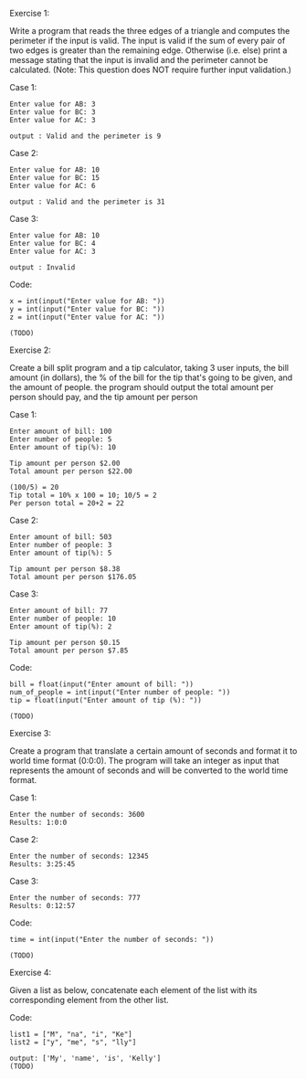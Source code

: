 Exercise 1:

Write a program that reads the three edges of a triangle 
and computes the perimeter if the input is valid. 
The input is valid if the sum of every pair of two edges
is greater than the remaining edge. Otherwise (i.e. else) 
print a message stating that the input is invalid and 
the perimeter cannot be calculated.
(Note: This question does NOT require further input
validation.)


Case 1:

    Enter value for AB: 3
    Enter value for BC: 3
    Enter value for AC: 3

    output : Valid and the perimeter is 9

Case 2:

    Enter value for AB: 10
    Enter value for BC: 15
    Enter value for AC: 6

    output : Valid and the perimeter is 31

Case 3:

    Enter value for AB: 10
    Enter value for BC: 4
    Enter value for AC: 3

    output : Invalid

Code:

    x = int(input("Enter value for AB: "))
    y = int(input("Enter value for BC: "))
    z = int(input("Enter value for AC: "))

    (TODO)


Exercise 2:

Create a bill split program and a tip calculator, taking 3 user inputs, the bill amount (in dollars), the % of the bill for the tip that's going to be given, and
the amount of people. the program should output the total amount per person should pay, and the tip amount per person


Case 1:

    Enter amount of bill: 100
    Enter number of people: 5
    Enter amount of tip(%): 10

    Tip amount per person $2.00
    Total amount per person $22.00

    (100/5) = 20
    Tip total = 10% x 100 = 10; 10/5 = 2
    Per person total = 20+2 = 22

Case 2:

    Enter amount of bill: 503
    Enter number of people: 3
    Enter amount of tip(%): 5

    Tip amount per person $8.38
    Total amount per person $176.05

Case 3:

    Enter amount of bill: 77
    Enter number of people: 10
    Enter amount of tip(%): 2

    Tip amount per person $0.15
    Total amount per person $7.85

Code:

    bill = float(input("Enter amount of bill: "))
    num_of_people = int(input("Enter number of people: "))
    tip = float(input("Enter amount of tip (%): "))

    (TODO)


Exercise 3:

Create a program that translate a certain amount of seconds and format it to world time format (0:0:0). The program will take an integer as input
that represents the amount of seconds and will be converted to the world time format.


Case 1:

    Enter the number of seconds: 3600
    Results: 1:0:0

Case 2:

    Enter the number of seconds: 12345
    Results: 3:25:45

Case 3:

    Enter the number of seconds: 777
    Results: 0:12:57

Code:

    time = int(input("Enter the number of seconds: "))

    (TODO)


Exercise 4:

Given a list as below, concatenate each element of the list with its corresponding element from the other list.

Code:

    list1 = ["M", "na", "i", "Ke"]
    list2 = ["y", "me", "s", "lly"]

    output: ['My', 'name', 'is', 'Kelly']
    (TODO)


